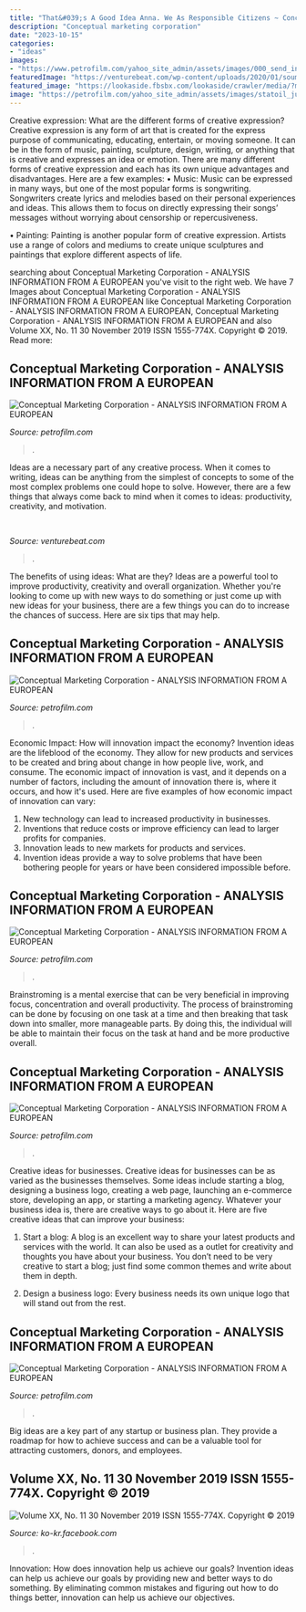 ```yaml
---
title: "That&#039;s A Good Idea Anna. We As Responsible Citizens ~ Conceptual Marketing Corporation"
description: "Conceptual marketing corporation"
date: "2023-10-15"
categories:
- "ideas"
images:
- "https://www.petrofilm.com/yahoo_site_admin/assets/images/000_send_in_the_clowns.4045633_std.jpg"
featuredImage: "https://venturebeat.com/wp-content/uploads/2020/01/soumith-chintala-1.jpg?w=600"
featured_image: "https://lookaside.fbsbx.com/lookaside/crawler/media/?media_id=175145372572821"
image: "https://petrofilm.com/yahoo_site_admin/assets/images/statoil_justice_2.27500523_std.jpg"
---
```



Creative expression: What are the different forms of creative expression?
Creative expression is any form of art that is created for the express purpose of communicating, educating, entertain, or moving someone. It can be in the form of music, painting, sculpture, design, writing, or anything that is creative and expresses an idea or emotion. There are many different forms of creative expression and each has its own unique advantages and disadvantages. Here are a few examples: 
• Music: Music can be expressed in many ways, but one of the most popular forms is songwriting. Songwriters create lyrics and melodies based on their personal experiences and ideas. This allows them to focus on directly expressing their songs’ messages without worrying about censorship or repercusiveness. 

• Painting: Painting is another popular form of creative expression. Artists use a range of colors and mediums to create unique sculptures and paintings that explore different aspects of life.

	

		
searching about Conceptual Marketing Corporation - ANALYSIS INFORMATION FROM A EUROPEAN you've visit to the right web. We have 7 Images about Conceptual Marketing Corporation - ANALYSIS INFORMATION FROM A EUROPEAN like Conceptual Marketing Corporation - ANALYSIS INFORMATION FROM A EUROPEAN, Conceptual Marketing Corporation - ANALYSIS INFORMATION FROM A EUROPEAN and also Volume XX, No. 11 30 November 2019 ISSN 1555-774X. Copyright © 2019. Read more:
		
    
## Conceptual Marketing Corporation - ANALYSIS INFORMATION FROM A EUROPEAN

<img loading=lazy src="https://petrofilm.com/yahoo_site_admin/assets/images/2813586C.27435426_std.jpg" onerror="this.onerror=null;this.src='https://tse4.mm.bing.net/th?id=OIP.ZMd5qn7df7sMbgIbUTX4TgAAAA&amp;pid=15.1';" alt="Conceptual Marketing Corporation - ANALYSIS INFORMATION FROM A EUROPEAN">

_Source: petrofilm.com_

>. 

	

Ideas are a necessary part of any creative process. When it comes to writing, ideas can be anything from the simplest of concepts to some of the most complex problems one could hope to solve. However, there are a few things that always come back to mind when it comes to ideas: productivity, creativity, and motivation.

    
## 

<img loading=lazy src="https://venturebeat.com/wp-content/uploads/2020/01/soumith-chintala-1.jpg?w=600" onerror="this.onerror=null;this.src='https://tse3.mm.bing.net/th?id=OIP.OnXjFWwSogJg0YHqaAm01AHaHa&amp;pid=15.1';" alt="">

_Source: venturebeat.com_

>. 

	

The benefits of using ideas: What are they?
Ideas are a powerful tool to improve productivity, creativity and overall organization. Whether you're looking to come up with new ways to do something or just come up with new ideas for your business, there are a few things you can do to increase the chances of success. Here are six tips that may help.

    
## Conceptual Marketing Corporation - ANALYSIS INFORMATION FROM A EUROPEAN

<img loading=lazy src="https://www.petrofilm.com/yahoo_site_admin/assets/images/TZ_1_SHOOTING_ONSHORE_7.1522812_std.JPG" onerror="this.onerror=null;this.src='https://tse4.mm.bing.net/th?id=OIP.kotL_qRpi9hIuxE23UzDPQHaFj&amp;pid=15.1';" alt="Conceptual Marketing Corporation - ANALYSIS INFORMATION FROM A EUROPEAN">

_Source: petrofilm.com_

>. 

	

Economic Impact: How will innovation impact the economy?
Invention ideas are the lifeblood of the economy. They allow for new products and services to be created and bring about change in how people live, work, and consume. The economic impact of innovation is vast, and it depends on a number of factors, including the amount of innovation there is, where it occurs, and how it's used. Here are five examples of how economic impact of innovation can vary: 
1. New technology can lead to increased productivity in businesses. 
2. Inventions that reduce costs or improve efficiency can lead to larger profits for companies. 
3. Innovation leads to new markets for products and services. 
4. Invention ideas provide a way to solve problems that have been bothering people for years or have been considered impossible before. 

    
## Conceptual Marketing Corporation - ANALYSIS INFORMATION FROM A EUROPEAN

<img loading=lazy src="https://petrofilm.com/yahoo_site_admin/assets/images/2000px-Flag_of_Norway_E_SMALLEST.280131501_std.jpg" onerror="this.onerror=null;this.src='https://tse2.mm.bing.net/th?id=OIP.ts1YTxxxB1TW-QWxpt-5SgAAAA&amp;pid=15.1';" alt="Conceptual Marketing Corporation - ANALYSIS INFORMATION FROM A EUROPEAN">

_Source: petrofilm.com_

>. 

	

Brainstroming is a mental exercise that can be very beneficial in improving focus, concentration and overall productivity. The process of brainstroming can be done by focusing on one task at a time and then breaking that task down into smaller, more manageable parts. By doing this, the individual will be able to maintain their focus on the task at hand and be more productive overall.

    
## Conceptual Marketing Corporation - ANALYSIS INFORMATION FROM A EUROPEAN

<img loading=lazy src="https://www.petrofilm.com/yahoo_site_admin/assets/images/000_send_in_the_clowns.4045633_std.jpg" onerror="this.onerror=null;this.src='https://tse1.mm.bing.net/th?id=OIP.JHYYlqsK9ut_3V-Iho62IgHaCN&amp;pid=15.1';" alt="Conceptual Marketing Corporation - ANALYSIS INFORMATION FROM A EUROPEAN">

_Source: petrofilm.com_

>. 

	

Creative ideas for businesses.
Creative ideas for businesses can be as varied as the businesses themselves. Some ideas include starting a blog, designing a business logo, creating a web page, launching an e-commerce store, developing an app, or starting a marketing agency. Whatever your business idea is, there are creative ways to go about it. Here are five creative ideas that can improve your business:
1. Start a blog: A blog is an excellent way to share your latest products and services with the world. It can also be used as a outlet for creativity and thoughts you have about your business. You don’t need to be very creative to start a blog; just find some common themes and write about them in depth.

2. Design a business logo: Every business needs its own unique logo that will stand out from the rest.

    
## Conceptual Marketing Corporation - ANALYSIS INFORMATION FROM A EUROPEAN

<img loading=lazy src="https://petrofilm.com/yahoo_site_admin/assets/images/statoil_justice_2.27500523_std.jpg" onerror="this.onerror=null;this.src='https://tse1.mm.bing.net/th?id=OIP.msMhzoTf0yNbdP_M9rsHrAAAAA&amp;pid=15.1';" alt="Conceptual Marketing Corporation - ANALYSIS INFORMATION FROM A EUROPEAN">

_Source: petrofilm.com_

>. 

	

Big ideas are a key part of any startup or business plan. They provide a roadmap for how to achieve success and can be a valuable tool for attracting customers, donors, and employees.

    
## Volume XX, No. 11 30 November 2019 ISSN 1555-774X. Copyright © 2019

<img loading=lazy src="https://lookaside.fbsbx.com/lookaside/crawler/media/?media_id=175145372572821" onerror="this.onerror=null;this.src='https://tse1.mm.bing.net/th?id=OIP.i21VDy9t4GuGPCHtNlpKSgAAAA&amp;pid=15.1';" alt="Volume XX, No. 11 30 November 2019 ISSN 1555-774X. Copyright © 2019">

_Source: ko-kr.facebook.com_

>. 

	

Innovation: How does innovation help us achieve our goals?
Invention ideas can help us achieve our goals by providing new and better ways to do something. By eliminating common mistakes and figuring out how to do things better, innovation can help us achieve our objectives.


